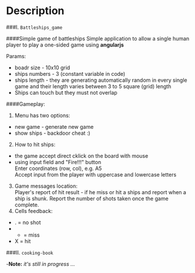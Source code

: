 Description
============

###I. `Battleships_game`

####Simple game of battleships
Simple application to allow a single human player to play a one-sided game using **angularjs**

Params:
- boadr size - 10x10 grid
- ships numbers - 3 (constant variable in code)
- ships length - they are generating automatically random in every single game and their length varies between 3 to 5 square (grid) length
- Ships can touch but they must not overlap

####Gameplay:

1. Menu has two options:
  - new game - generate new game
  - show ships - backdoor cheat :)
2. How to hit ships:
  - the game accept direct cklick on the board with mouse
  - using input field and "Fire!!!" button <br />
  Enter coordinates (row, col), e.g. A5 <br />
  Accept input from the player with uppercase and lowercase letters
3. Game messages location: <br />
  Player's report of hit result - if he miss or hit a ships and report when a ship is shunk. Report the number of shots taken once the game complete.
4. Cells feedback: <br />
  - . = no shot  <br />
  - - = miss  <br />
  - X = hit

###II. `cooking-book`

-**Note:**  *it's still in progress ...*